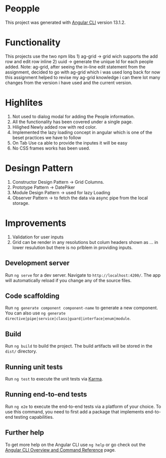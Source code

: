 # Peopple

This project was generated with [Angular CLI](https://github.com/angular/angular-cli) version 13.1.2.

# Functionality 
This projects use the two npm libs 
    1) ag-grid -> grid wich supports the add row and edit row inline 
    2) uuid -> generate the unique Id for each people added.
Note: ag-grid, after seeing the in-line edit statement from the assignment, decided to go with ag-grid which i was used long back for now this assignment helped to revise my ag-grid knowledge i can there lot many changes from the version i have used and the current version.

# Highlites
1) Not used to dialog modal for adding the People information.
2) All the functionality has been covered under a single page.
3) Hilighed Newly added row with red color.
4) Implemented the lazy loading concept in angular which is one of the beset practices we have to follow
5) On Tab Use ca able to provide the inputes it will be easy
6) No CSS frames works has been used.


# Desingn Pattern
1) Constructor Design Pattern -> Grid Columns.
2) Prototype Pattern -> DatePiker
3) Module Design Pattern -> used for lazy Loading
4) Observer Pattern -> to fetch the data via async pipe from the local storage.

# Improvements 
1) Validation for user inputs
2) Grid can be render in any resolutions but colum headers shown as ... in lower resulution but there is no prlblem in providing inputs.



## Development server

Run `ng serve` for a dev server. Navigate to `http://localhost:4200/`. The app will automatically reload if you change any of the source files.

## Code scaffolding

Run `ng generate component component-name` to generate a new component. You can also use `ng generate directive|pipe|service|class|guard|interface|enum|module`.

## Build

Run `ng build` to build the project. The build artifacts will be stored in the `dist/` directory.

## Running unit tests

Run `ng test` to execute the unit tests via [Karma](https://karma-runner.github.io).

## Running end-to-end tests

Run `ng e2e` to execute the end-to-end tests via a platform of your choice. To use this command, you need to first add a package that implements end-to-end testing capabilities.

## Further help

To get more help on the Angular CLI use `ng help` or go check out the [Angular CLI Overview and Command Reference](https://angular.io/cli) page.
